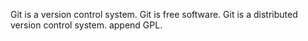 Git is a version control system.
Git is free software.
Git is a distributed version control system.
append GPL.